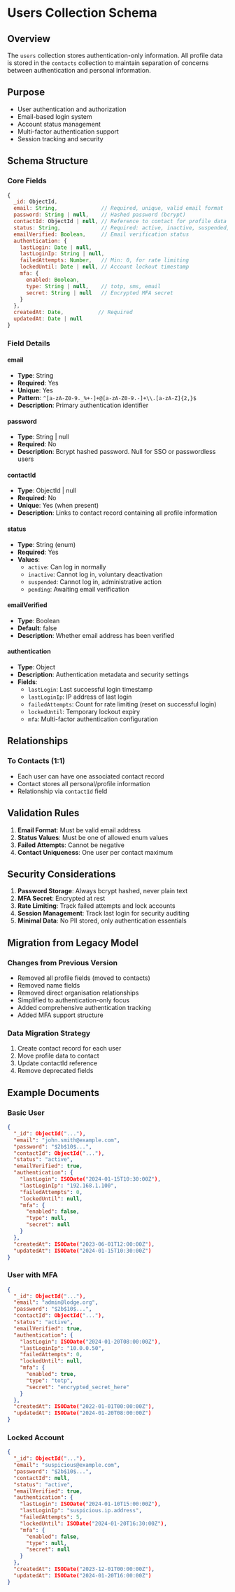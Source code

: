 # Users Collection Schema

## Overview
The `users` collection stores authentication-only information. All profile data is stored in the `contacts` collection to maintain separation of concerns between authentication and personal information.

## Purpose
- User authentication and authorization
- Email-based login system
- Account status management
- Multi-factor authentication support
- Session tracking and security

## Schema Structure

### Core Fields

```javascript
{
  _id: ObjectId,
  email: String,              // Required, unique, valid email format
  password: String | null,    // Hashed password (bcrypt)
  contactId: ObjectId | null, // Reference to contact for profile data
  status: String,             // Required: active, inactive, suspended, pending
  emailVerified: Boolean,     // Email verification status
  authentication: {
    lastLogin: Date | null,
    lastLoginIp: String | null,
    failedAttempts: Number,   // Min: 0, for rate limiting
    lockedUntil: Date | null, // Account lockout timestamp
    mfa: {
      enabled: Boolean,
      type: String | null,    // totp, sms, email
      secret: String | null   // Encrypted MFA secret
    }
  },
  createdAt: Date,           // Required
  updatedAt: Date | null
}
```

### Field Details

#### email
- **Type**: String
- **Required**: Yes
- **Unique**: Yes
- **Pattern**: `^[a-zA-Z0-9._%+-]+@[a-zA-Z0-9.-]+\\.[a-zA-Z]{2,}$`
- **Description**: Primary authentication identifier

#### password
- **Type**: String | null
- **Required**: No
- **Description**: Bcrypt hashed password. Null for SSO or passwordless users

#### contactId
- **Type**: ObjectId | null
- **Required**: No
- **Unique**: Yes (when present)
- **Description**: Links to contact record containing all profile information

#### status
- **Type**: String (enum)
- **Required**: Yes
- **Values**: 
  - `active`: Can log in normally
  - `inactive`: Cannot log in, voluntary deactivation
  - `suspended`: Cannot log in, administrative action
  - `pending`: Awaiting email verification

#### emailVerified
- **Type**: Boolean
- **Default**: false
- **Description**: Whether email address has been verified

#### authentication
- **Type**: Object
- **Description**: Authentication metadata and security settings
- **Fields**:
  - `lastLogin`: Last successful login timestamp
  - `lastLoginIp`: IP address of last login
  - `failedAttempts`: Count for rate limiting (reset on successful login)
  - `lockedUntil`: Temporary lockout expiry
  - `mfa`: Multi-factor authentication configuration

## Relationships

### To Contacts (1:1)
- Each user can have one associated contact record
- Contact stores all personal/profile information
- Relationship via `contactId` field

## Validation Rules

1. **Email Format**: Must be valid email address
2. **Status Values**: Must be one of allowed enum values
3. **Failed Attempts**: Cannot be negative
4. **Contact Uniqueness**: One user per contact maximum

## Security Considerations

1. **Password Storage**: Always bcrypt hashed, never plain text
2. **MFA Secret**: Encrypted at rest
3. **Rate Limiting**: Track failed attempts and lock accounts
4. **Session Management**: Track last login for security auditing
5. **Minimal Data**: No PII stored, only authentication essentials

## Migration from Legacy Model

### Changes from Previous Version
- Removed all profile fields (moved to contacts)
- Removed name fields
- Removed direct organisation relationships
- Simplified to authentication-only focus
- Added comprehensive authentication tracking
- Added MFA support structure

### Data Migration Strategy
1. Create contact record for each user
2. Move profile data to contact
3. Update contactId reference
4. Remove deprecated fields

## Example Documents

### Basic User
```json
{
  "_id": ObjectId("..."),
  "email": "john.smith@example.com",
  "password": "$2b$10$...",
  "contactId": ObjectId("..."),
  "status": "active",
  "emailVerified": true,
  "authentication": {
    "lastLogin": ISODate("2024-01-15T10:30:00Z"),
    "lastLoginIp": "192.168.1.100",
    "failedAttempts": 0,
    "lockedUntil": null,
    "mfa": {
      "enabled": false,
      "type": null,
      "secret": null
    }
  },
  "createdAt": ISODate("2023-06-01T12:00:00Z"),
  "updatedAt": ISODate("2024-01-15T10:30:00Z")
}
```

### User with MFA
```json
{
  "_id": ObjectId("..."),
  "email": "admin@lodge.org",
  "password": "$2b$10$...",
  "contactId": ObjectId("..."),
  "status": "active",
  "emailVerified": true,
  "authentication": {
    "lastLogin": ISODate("2024-01-20T08:00:00Z"),
    "lastLoginIp": "10.0.0.50",
    "failedAttempts": 0,
    "lockedUntil": null,
    "mfa": {
      "enabled": true,
      "type": "totp",
      "secret": "encrypted_secret_here"
    }
  },
  "createdAt": ISODate("2022-01-01T00:00:00Z"),
  "updatedAt": ISODate("2024-01-20T08:00:00Z")
}
```

### Locked Account
```json
{
  "_id": ObjectId("..."),
  "email": "suspicious@example.com",
  "password": "$2b$10$...",
  "contactId": null,
  "status": "active",
  "emailVerified": true,
  "authentication": {
    "lastLogin": ISODate("2024-01-10T15:00:00Z"),
    "lastLoginIp": "suspicious.ip.address",
    "failedAttempts": 5,
    "lockedUntil": ISODate("2024-01-20T16:30:00Z"),
    "mfa": {
      "enabled": false,
      "type": null,
      "secret": null
    }
  },
  "createdAt": ISODate("2023-12-01T00:00:00Z"),
  "updatedAt": ISODate("2024-01-20T16:00:00Z")
}
```